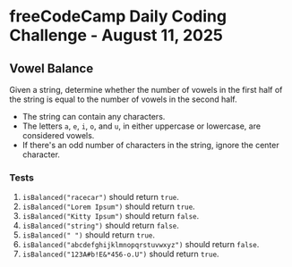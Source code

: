 # freeCodeCamp Daily Coding Challenge - August 11, 2025

## Vowel Balance

Given a string, determine whether the number of vowels in the first half of the string is equal to the number of vowels in the second half.

* The string can contain any characters.
* The letters `a`, `e`, `i`, `o`, and `u`, in either uppercase or lowercase, are considered vowels.
* If there's an odd number of characters in the string, ignore the center character.

### Tests

1. `isBalanced("racecar")` should return `true`.
2. `isBalanced("Lorem Ipsum")` should return `true`.
3. `isBalanced("Kitty Ipsum")` should return `false`.
4. `isBalanced("string")` should return `false`.
5. `isBalanced(" ")` should return `true`.
6. `isBalanced("abcdefghijklmnopqrstuvwxyz")` should return `false`.
7. `isBalanced("123A#b!E&*456-o.U")` should return `true`.